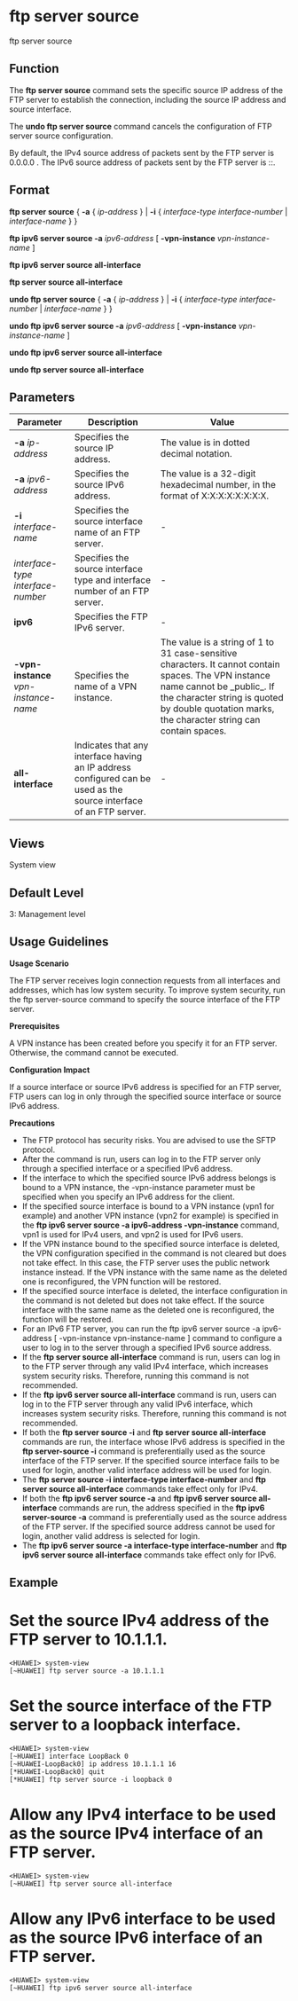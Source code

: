 ftp server source
=================

ftp server source

Function
--------



The **ftp server source** command sets the specific source IP address of the FTP server to establish the connection, including the source IP address and source interface.

The **undo ftp server source** command cancels the configuration of FTP server source configuration.



By default, the IPv4 source address of packets sent by the FTP server is 0.0.0.0 . The IPv6 source address of packets sent by the FTP server is ::.


Format
------

**ftp server source** { **-a** { *ip-address* } | **-i** { *interface-type* *interface-number* | *interface-name* } }

**ftp ipv6 server source -a** *ipv6-address* [ **-vpn-instance** *vpn-instance-name* ]

**ftp ipv6 server source all-interface**

**ftp server source all-interface**

**undo ftp server source** { **-a** { *ip-address* } | **-i** { *interface-type* *interface-number* | *interface-name* } }

**undo ftp ipv6 server source -a** *ipv6-address* [ **-vpn-instance** *vpn-instance-name* ]

**undo ftp ipv6 server source all-interface**

**undo ftp server source all-interface**


Parameters
----------

| Parameter | Description | Value |
| --- | --- | --- |
| **-a** *ip-address* | Specifies the source IP address. | The value is in dotted decimal notation. |
| **-a** *ipv6-address* | Specifies the source IPv6 address. | The value is a 32-digit hexadecimal number, in the format of X:X:X:X:X:X:X:X. |
| **-i** *interface-name* | Specifies the source interface name of an FTP server. | - |
| *interface-type* *interface-number* | Specifies the source interface type and interface number of an FTP server. | - |
| **ipv6** | Specifies the FTP IPv6 server. | - |
| **-vpn-instance** *vpn-instance-name* | Specifies the name of a VPN instance. | The value is a string of 1 to 31 case-sensitive characters. It cannot contain spaces. The VPN instance name cannot be \_public\_. If the character string is quoted by double quotation marks, the character string can contain spaces. |
| **all-interface** | Indicates that any interface having an IP address configured can be used as the source interface of an FTP server. | - |



Views
-----

System view


Default Level
-------------

3: Management level


Usage Guidelines
----------------

**Usage Scenario**



The FTP server receives login connection requests from all interfaces and addresses, which has low system security. To improve system security, run the ftp server-source command to specify the source interface of the FTP server.



**Prerequisites**



A VPN instance has been created before you specify it for an FTP server. Otherwise, the command cannot be executed.



**Configuration Impact**

If a source interface or source IPv6 address is specified for an FTP server, FTP users can log in only through the specified source interface or source IPv6 address.

**Precautions**

* The FTP protocol has security risks. You are advised to use the SFTP protocol.
* After the command is run, users can log in to the FTP server only through a specified interface or a specified IPv6 address.
* If the interface to which the specified source IPv6 address belongs is bound to a VPN instance, the -vpn-instance parameter must be specified when you specify an IPv6 address for the client.
* If the specified source interface is bound to a VPN instance (vpn1 for example) and another VPN instance (vpn2 for example) is specified in the **ftp ipv6 server source -a ipv6-address -vpn-instance** command, vpn1 is used for IPv4 users, and vpn2 is used for IPv6 users.
* If the VPN instance bound to the specified source interface is deleted, the VPN configuration specified in the command is not cleared but does not take effect. In this case, the FTP server uses the public network instance instead. If the VPN instance with the same name as the deleted one is reconfigured, the VPN function will be restored.
* If the specified source interface is deleted, the interface configuration in the command is not deleted but does not take effect. If the source interface with the same name as the deleted one is reconfigured, the function will be restored.
* For an IPv6 FTP server, you can run the ftp ipv6 server source -a ipv6-address [ -vpn-instance vpn-instance-name ] command to configure a user to log in to the server through a specified IPv6 source address.
* If the **ftp server source all-interface** command is run, users can log in to the FTP server through any valid IPv4 interface, which increases system security risks. Therefore, running this command is not recommended.
* If the **ftp ipv6 server source all-interface** command is run, users can log in to the FTP server through any valid IPv6 interface, which increases system security risks. Therefore, running this command is not recommended.
* If both the **ftp server source -i** and **ftp server source all-interface** commands are run, the interface whose IPv6 address is specified in the **ftp server-source -i** command is preferentially used as the source interface of the FTP server. If the specified source interface fails to be used for login, another valid interface address will be used for login.
* The **ftp server source -i interface-type interface-number** and **ftp server source all-interface** commands take effect only for IPv4.
* If both the **ftp ipv6 server source -a** and **ftp ipv6 server source all-interface** commands are run, the address specified in the **ftp ipv6 server-source -a** command is preferentially used as the source address of the FTP server. If the specified source address cannot be used for login, another valid address is selected for login.
* The **ftp ipv6 server source -a interface-type interface-number** and **ftp ipv6 server source all-interface** commands take effect only for IPv6.


Example
-------

# Set the source IPv4 address of the FTP server to 10.1.1.1.
```
<HUAWEI> system-view
[~HUAWEI] ftp server source -a 10.1.1.1

```

# Set the source interface of the FTP server to a loopback interface.
```
<HUAWEI> system-view
[~HUAWEI] interface LoopBack 0
[~HUAWEI-LoopBack0] ip address 10.1.1.1 16
[*HUAWEI-LoopBack0] quit
[*HUAWEI] ftp server source -i loopback 0

```

# Allow any IPv4 interface to be used as the source IPv4 interface of an FTP server.
```
<HUAWEI> system-view
[~HUAWEI] ftp server source all-interface

```

# Allow any IPv6 interface to be used as the source IPv6 interface of an FTP server.
```
<HUAWEI> system-view
[~HUAWEI] ftp ipv6 server source all-interface

```